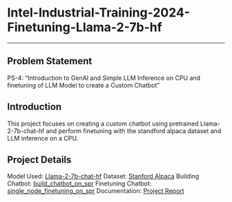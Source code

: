 # Intel-Industrial-Training-2024-Finetuning-Llama-2-7b-hf
---
## Problem Statement
PS-4: “Introduction to GenAI and Simple LLM Inference on CPU and finetuning of 
LLM Model to create a Custom Chatbot” 

## Introduction
This project focuses on creating a custom chatbot using pretrained Llama-2-7b-chat-hf and perform finetuning with the standford alpaca dataset and LLM inference on a CPU. 

## Project Details
Model Used: [Llama-2-7b-chat-hf](https://huggingface.co/meta-llama/Llama-2-7b-chat-hf)
Dataset: [Stanford Alpaca](https://huggingface.co/datasets/tatsu-lab/alpaca)
Building Chatbot: [build_chatbot_on_spr](../Notebooks/build_chatbot_on_spr.ipynb)
Finetuning Chatbot: [single_node_finetuning_on_spr](../Notebooks/single_node_finetuning_on_spr.ipynb) 
Documentation: [Project Report](../Intel_Report_2024.pdf)
